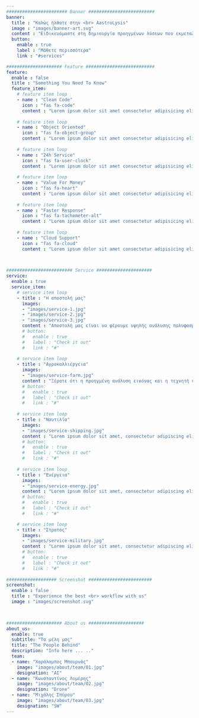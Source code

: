 ```yaml
---
####################### Banner #########################
banner:
  title : "Καλώς ήλθατε στην <br> AastroLysis"
  image : "images/banner-art.svg"
  content : "Ειδικευόμαστε στη δημιουργία προηγμένων λύσεων που εκμεταλλεύονται τη δύναμη της τεχνητής νοημοσύνης, των δορυφορικών δεδομένων και των αεροφωτογραφιών. Η πολυεπιστημονική ομάδα μας από ειδικούς στην Ηλεκτρολογία, την Τεχνητή Νοημοσύνη, την Βαθιά Μάθηση, τα UAVs και τα Ενσωματωμένα Συστήματα συνεργάζεται για να δημιουργήσει καινοτόμα εργαλεία που αποκρυπτογραφούν πολύτιμες πληροφορίες από τον ουρανό."
  button:
    enable : true
    label : "Μάθετε περισσότερα"
    link : "#services"

##################### Feature ##########################
feature:
  enable : false
  title : "Something You Need To Know"
  feature_item:
    # feature item loop
    - name : "Clean Code"
      icon : "fas fa-code"
      content : "Lorem ipsum dolor sit amet consectetur adipisicing elit quam nihil"
      
    # feature item loop
    - name : "Object Oriented"
      icon : "fas fa-object-group"
      content : "Lorem ipsum dolor sit amet consectetur adipisicing elit quam nihil"
      
    # feature item loop
    - name : "24h Service"
      icon : "fas fa-user-clock"
      content : "Lorem ipsum dolor sit amet consectetur adipisicing elit quam nihil"
      
    # feature item loop
    - name : "Value For Money"
      icon : "fas fa-heart"
      content : "Lorem ipsum dolor sit amet consectetur adipisicing elit quam nihil"
      
    # feature item loop
    - name : "Faster Response"
      icon : "fas fa-tachometer-alt"
      content : "Lorem ipsum dolor sit amet consectetur adipisicing elit quam nihil"
      
    # feature item loop
    - name : "Cloud Support"
      icon : "fas fa-cloud"
      content : "Lorem ipsum dolor sit amet consectetur adipisicing elit quam nihil"
      


######################### Service #####################
service:
  enable : true
  service_item:
    # service item loop
    - title : "Η αποστολή μας"
      images:
      - "images/service-1.jpg"
      - "images/service-2.jpg"
      - "images/service-3.jpg"
      content : "Αποστολή μας είναι να φέρουμε υψηλής ανάλυσης πολυφασματικές εικόνες και επεξεργασία δεδομένων στα χέρια εκείνων που τα χρειάζονται περισσότερο. Χρησιμοποιώντας τις πιο πρόσφατες εξελίξεις στην τεχνητή νοημοσύνη και την αναγνώριση εικόνας, μετατρέπουμε πολύπλοκα δεδομένα από δορυφορικές εικόνες και αεροφωτογραφίες σε ενεργή, πραγματικού χρόνου πληροφορία. Η εμπειρία μας στην τεχνολογία UAV προσθέτει μια μοναδική διάσταση στις υπηρεσίες μας, επιτρέποντάς μας να παρέχουμε τοπικά και υψηλά ειδικευμένη αποτύπωση δεδομένων. Στην AstroLysis, δεν αναπτύσσουμε απλά πρωτοποριακή τεχνολογία, αλλά διαμορφώνουμε το μέλλον της αεροπορικής και δορυφορικής πληροφορίας."
      # button:
      #   enable : true
      #   label : "Check it out"
      #   link : "#"
        
    # service item loop
    - title : "Αγροκαλλιέργεια"
      images:
      - "images/service-farm.jpg"
      content : "Ξέρατε ότι η προηγμένη ανάλυση εικόνας και η τεχνητή νοημοσύνη μπορούν να επαναστατήσουν τον τρόπο που προσεγγίζουμε τη γεωργία; Εκμεταλλευόμενοι δεδομένα από δορυφόρους και αεροφωτογραφίες, οι αγρότες μπορούν να αυξήσουν την απόδοση των καλλιεργειών τους έως και 10% μέσω της πρώιμης ανίχνευσης εντόμων και της ακριβούς γεωργίας. Αυτή η τεχνολογία επιτρέπει στους αγρότες να αναγνωρίζουν και να αντιμετωπίζουν πιθανά προβλήματα πριν επιδεινωθούν, μειώνοντας την απώλεια και βελτιώνοντας την αποδοτικότητα των δραστηριοτήτων τους."
      # button:
      #   enable : true
      #   label : "Check it out"
      #   link : "#"
        
    # service item loop
    - title : "Ναυτιλία"
      images:
      - "images/service-shipping.jpg"
      content : "Lorem ipsum dolor sit amet, consectetur adipiscing elit. Consequat tristique eget amet, tempus eu at consecttur. Leo facilisi nunc viverra tellus. Ac laoreet sit vel consquat. consectetur adipiscing elit. Consequat tristique eget amet, tempus eu at consecttur. Leo facilisi nunc viverra tellus. Ac laoreet sit vel consquat."
      # button:
      #   enable : true
      #   label : "Check it out"
      #   link : "#"
        
    # service item loop
    - title : "Ενέργεια"
      images:
      - "images/service-energy.jpg"
      content : "Lorem ipsum dolor sit amet, consectetur adipiscing elit. Consequat tristique eget amet, tempus eu at consecttur. Leo facilisi nunc viverra tellus. Ac laoreet sit vel consquat. consectetur adipiscing elit. Consequat tristique eget amet, tempus eu at consecttur. Leo facilisi nunc viverra tellus. Ac laoreet sit vel consquat."
      # button:
      #   enable : true
      #   label : "Check it out"
      #   link : "#"

    # service item loop
    - title : "Στρατός"
      images:
      - "images/service-military.jpg"
      content : "Lorem ipsum dolor sit amet, consectetur adipiscing elit. Consequat tristique eget amet, tempus eu at consecttur. Leo facilisi nunc viverra tellus. Ac laoreet sit vel consquat. consectetur adipiscing elit. Consequat tristique eget amet, tempus eu at consecttur. Leo facilisi nunc viverra tellus. Ac laoreet sit vel consquat."
      # button:
      #   enable : true
      #   label : "Check it out"
      #   link : "#"
        
################### Screenshot ########################
screenshot:
  enable : false
  title : "Experience the best <br> workflow with us"
  image : "images/screenshot.svg"

  

##################### About us #####################
about_us:
  enable: true
  subtitle: "Τα μέλη μας"
  title: "The People Behind"
  description: "Info here ... .."
  team:
  - name: "Χαράλαμπος Μπουρνάς"
    image: "images/about/team/01.jpg"
    designation: "AI"
  - name: "Κωνσταντίνος Λυμέρης"
    image: "images/about/team/02.jpg"
    designation: "Drone"
  - name: "Μιχάλης Σπύρου"
    image: "images/about/team/03.jpg"
    designation: "SW"
---
```

